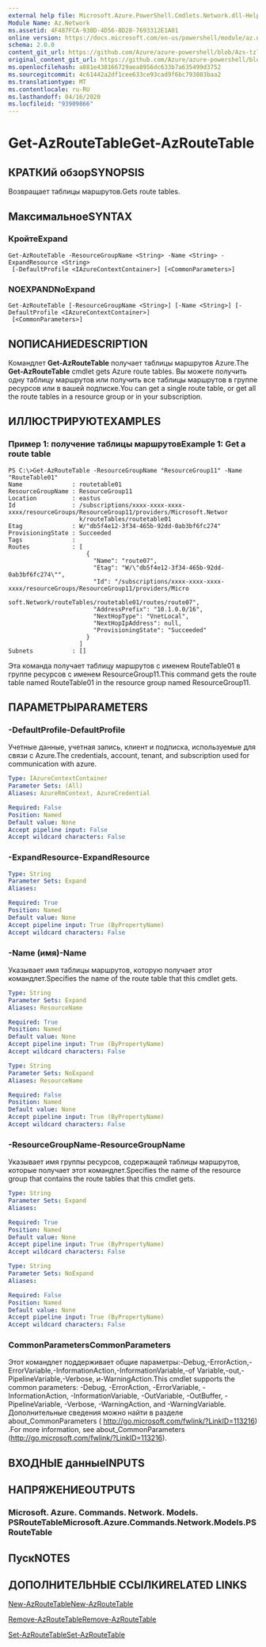 ```yaml
---
external help file: Microsoft.Azure.PowerShell.Cmdlets.Network.dll-Help.xml
Module Name: Az.Network
ms.assetid: 4F487FCA-930D-4D56-8D28-7693312E1A01
online version: https://docs.microsoft.com/en-us/powershell/module/az.network/get-azroutetable
schema: 2.0.0
content_git_url: https://github.com/Azure/azure-powershell/blob/Azs-tzl/src/Network/Network/help/Get-AzRouteTable.md
original_content_git_url: https://github.com/Azure/azure-powershell/blob/Azs-tzl/src/Network/Network/help/Get-AzRouteTable.md
ms.openlocfilehash: a881e438166729aea8956dc633b7a635499d3752
ms.sourcegitcommit: 4c61442a2df1cee633ce93cad9f6bc793803baa2
ms.translationtype: MT
ms.contentlocale: ru-RU
ms.lasthandoff: 04/16/2020
ms.locfileid: "93909866"
---
```

# <span data-ttu-id="313b0-101">Get-AzRouteTable</span><span class="sxs-lookup"><span data-stu-id="313b0-101">Get-AzRouteTable</span></span>

## <span data-ttu-id="313b0-102">КРАТКИй обзор</span><span class="sxs-lookup"><span data-stu-id="313b0-102">SYNOPSIS</span></span>
<span data-ttu-id="313b0-103">Возвращает таблицы маршрутов.</span><span class="sxs-lookup"><span data-stu-id="313b0-103">Gets route tables.</span></span>

## <span data-ttu-id="313b0-104">Максимальное</span><span class="sxs-lookup"><span data-stu-id="313b0-104">SYNTAX</span></span>

### <span data-ttu-id="313b0-105">Кройте</span><span class="sxs-lookup"><span data-stu-id="313b0-105">Expand</span></span>
```
Get-AzRouteTable -ResourceGroupName <String> -Name <String> -ExpandResource <String>
 [-DefaultProfile <IAzureContextContainer>] [<CommonParameters>]
```

### <span data-ttu-id="313b0-106">NOEXPAND</span><span class="sxs-lookup"><span data-stu-id="313b0-106">NoExpand</span></span>
```
Get-AzRouteTable [-ResourceGroupName <String>] [-Name <String>] [-DefaultProfile <IAzureContextContainer>]
 [<CommonParameters>]
```

## <span data-ttu-id="313b0-107">NОПИСАНИЕ</span><span class="sxs-lookup"><span data-stu-id="313b0-107">DESCRIPTION</span></span>
<span data-ttu-id="313b0-108">Командлет **Get-AzRouteTable** получает таблицы маршрутов Azure.</span><span class="sxs-lookup"><span data-stu-id="313b0-108">The **Get-AzRouteTable** cmdlet gets Azure route tables.</span></span>
<span data-ttu-id="313b0-109">Вы можете получить одну таблицу маршрутов или получить все таблицы маршрутов в группе ресурсов или в вашей подписке.</span><span class="sxs-lookup"><span data-stu-id="313b0-109">You can get a single route table, or get all the route tables in a resource group or in your subscription.</span></span>

## <span data-ttu-id="313b0-110">ИЛЛЮСТРИРУЮТ</span><span class="sxs-lookup"><span data-stu-id="313b0-110">EXAMPLES</span></span>

### <span data-ttu-id="313b0-111">Пример 1: получение таблицы маршрутов</span><span class="sxs-lookup"><span data-stu-id="313b0-111">Example 1: Get a route table</span></span>
```
PS C:\>Get-AzRouteTable -ResourceGroupName "ResourceGroup11" -Name "RouteTable01"
Name              : routetable01
ResourceGroupName : ResourceGroup11
Location          : eastus
Id                : /subscriptions/xxxx-xxxx-xxxx-xxxx/resourceGroups/ResourceGroup11/providers/Microsoft.Networ
                    k/routeTables/routetable01
Etag              : W/"db5f4e12-3f34-465b-92dd-0ab3bf6fc274"
ProvisioningState : Succeeded
Tags              : 
Routes            : [
                      {
                        "Name": "route07",
                        "Etag": "W/\"db5f4e12-3f34-465b-92dd-0ab3bf6fc274\"",
                        "Id": "/subscriptions/xxxx-xxxx-xxxx-xxxx/resourceGroups/ResourceGroup11/providers/Micro
                    soft.Network/routeTables/routetable01/routes/route07",
                        "AddressPrefix": "10.1.0.0/16",
                        "NextHopType": "VnetLocal",
                        "NextHopIpAddress": null, 
                        "ProvisioningState": "Succeeded"
                      }
                    ] 
Subnets           : []
```

<span data-ttu-id="313b0-112">Эта команда получает таблицу маршрутов с именем RouteTable01 в группе ресурсов с именем ResourceGroup11.</span><span class="sxs-lookup"><span data-stu-id="313b0-112">This command gets the route table named RouteTable01 in the resource group named ResourceGroup11.</span></span>

## <span data-ttu-id="313b0-113">ПАРАМЕТРЫ</span><span class="sxs-lookup"><span data-stu-id="313b0-113">PARAMETERS</span></span>

### <span data-ttu-id="313b0-114">-DefaultProfile</span><span class="sxs-lookup"><span data-stu-id="313b0-114">-DefaultProfile</span></span>
<span data-ttu-id="313b0-115">Учетные данные, учетная запись, клиент и подписка, используемые для связи с Azure.</span><span class="sxs-lookup"><span data-stu-id="313b0-115">The credentials, account, tenant, and subscription used for communication with azure.</span></span>

```yaml
Type: IAzureContextContainer
Parameter Sets: (All)
Aliases: AzureRmContext, AzureCredential

Required: False
Position: Named
Default value: None
Accept pipeline input: False
Accept wildcard characters: False
```

### <span data-ttu-id="313b0-116">-ExpandResource</span><span class="sxs-lookup"><span data-stu-id="313b0-116">-ExpandResource</span></span>
```yaml
Type: String
Parameter Sets: Expand
Aliases: 

Required: True
Position: Named
Default value: None
Accept pipeline input: True (ByPropertyName)
Accept wildcard characters: False
```

### <span data-ttu-id="313b0-117">-Name (имя)</span><span class="sxs-lookup"><span data-stu-id="313b0-117">-Name</span></span>
<span data-ttu-id="313b0-118">Указывает имя таблицы маршрутов, которую получает этот командлет.</span><span class="sxs-lookup"><span data-stu-id="313b0-118">Specifies the name of the route table that this cmdlet gets.</span></span>

```yaml
Type: String
Parameter Sets: Expand
Aliases: ResourceName

Required: True
Position: Named
Default value: None
Accept pipeline input: True (ByPropertyName)
Accept wildcard characters: False
```

```yaml
Type: String
Parameter Sets: NoExpand
Aliases: ResourceName

Required: False
Position: Named
Default value: None
Accept pipeline input: True (ByPropertyName)
Accept wildcard characters: False
```

### <span data-ttu-id="313b0-119">-ResourceGroupName</span><span class="sxs-lookup"><span data-stu-id="313b0-119">-ResourceGroupName</span></span>
<span data-ttu-id="313b0-120">Указывает имя группы ресурсов, содержащей таблицы маршрутов, которые получает этот командлет.</span><span class="sxs-lookup"><span data-stu-id="313b0-120">Specifies the name of the resource group that contains the route tables that this cmdlet gets.</span></span>

```yaml
Type: String
Parameter Sets: Expand
Aliases: 

Required: True
Position: Named
Default value: None
Accept pipeline input: True (ByPropertyName)
Accept wildcard characters: False
```

```yaml
Type: String
Parameter Sets: NoExpand
Aliases: 

Required: False
Position: Named
Default value: None
Accept pipeline input: True (ByPropertyName)
Accept wildcard characters: False
```

### <span data-ttu-id="313b0-121">CommonParameters</span><span class="sxs-lookup"><span data-stu-id="313b0-121">CommonParameters</span></span>
<span data-ttu-id="313b0-122">Этот командлет поддерживает общие параметры:-Debug,-ErrorAction,-ErrorVariable,-InformationAction,-InformationVariable,-of Variable,-out,-PipelineVariable,-Verbose, и-WarningAction.</span><span class="sxs-lookup"><span data-stu-id="313b0-122">This cmdlet supports the common parameters: -Debug, -ErrorAction, -ErrorVariable, -InformationAction, -InformationVariable, -OutVariable, -OutBuffer, -PipelineVariable, -Verbose, -WarningAction, and -WarningVariable.</span></span> <span data-ttu-id="313b0-123">Дополнительные сведения можно найти в разделе about_CommonParameters ( http://go.microsoft.com/fwlink/?LinkID=113216) .</span><span class="sxs-lookup"><span data-stu-id="313b0-123">For more information, see about_CommonParameters (http://go.microsoft.com/fwlink/?LinkID=113216).</span></span>

## <span data-ttu-id="313b0-124">ВХОДНЫЕ данные</span><span class="sxs-lookup"><span data-stu-id="313b0-124">INPUTS</span></span>

## <span data-ttu-id="313b0-125">НАПРЯЖЕНИЕ</span><span class="sxs-lookup"><span data-stu-id="313b0-125">OUTPUTS</span></span>

### <span data-ttu-id="313b0-126">Microsoft. Azure. Commands. Network. Models. PSRouteTable</span><span class="sxs-lookup"><span data-stu-id="313b0-126">Microsoft.Azure.Commands.Network.Models.PSRouteTable</span></span>

## <span data-ttu-id="313b0-127">Пуск</span><span class="sxs-lookup"><span data-stu-id="313b0-127">NOTES</span></span>

## <span data-ttu-id="313b0-128">ДОПОЛНИТЕЛЬНЫЕ ССЫЛКИ</span><span class="sxs-lookup"><span data-stu-id="313b0-128">RELATED LINKS</span></span>

[<span data-ttu-id="313b0-129">New-AzRouteTable</span><span class="sxs-lookup"><span data-stu-id="313b0-129">New-AzRouteTable</span></span>](./New-AzRouteTable.md)

[<span data-ttu-id="313b0-130">Remove-AzRouteTable</span><span class="sxs-lookup"><span data-stu-id="313b0-130">Remove-AzRouteTable</span></span>](./Remove-AzRouteTable.md)

[<span data-ttu-id="313b0-131">Set-AzRouteTable</span><span class="sxs-lookup"><span data-stu-id="313b0-131">Set-AzRouteTable</span></span>](./Set-AzRouteTable.md)



